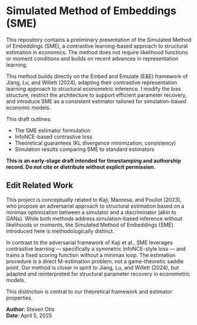 # Simulated Method of Embeddings (SME)

This repository contains a preliminary presentation of the Simulated Method of Embeddings (SME), a contrastive learning-based approach to structural estimation in economics. The method does not require likelihood functions or moment conditions and builds on recent advances in representation learning.

This method builds directly on the Embed and Emulate (E&E) framework of Jiang, Lu, and Willett (2024), adapting their contrastive representation learning approach to structural econometric inference. I modify the loss structure, restrict the architecture to support efficient parameter recovery, and introduce SME as a consistent estimator tailored for simulation-based economic models.

This draft outlines:
- The SME estimator formulation
- InfoNCE-based contrastive loss
- Theoretical guarantees (KL divergence minimization, consistency)
- Simulation results comparing SME to standard estimators

**This is an early-stage draft intended for timestamping and authorship record. Do not cite or distribute without explicit permission.**


## Edit Related Work

This project is conceptually related to Kaji, Manresa, and Pouliot (2023), who propose an adversarial approach to structural estimation based on a minimax optimization between a simulator and a discriminator (akin to GANs). While both methods address simulation-based inference without likelihoods or moments, the Simulated Method of Embeddings (SME) introduced here is methodologically distinct.

In contrast to the adversarial framework of Kaji et al., SME leverages contrastive learning — specifically a symmetric InfoNCE-style loss — and trains a fixed scoring function without a minimax loop. The estimation procedure is a direct M-estimation problem, not a game-theoretic saddle point. Our method is closer in spirit to Jiang, Lu, and Willett (2024), but adapted and reinterpreted for structural parameter recovery in econometric models.

This distinction is central to our theoretical framework and estimator properties.


**Author**: Steven Otis  
**Date**: April 5, 2025
